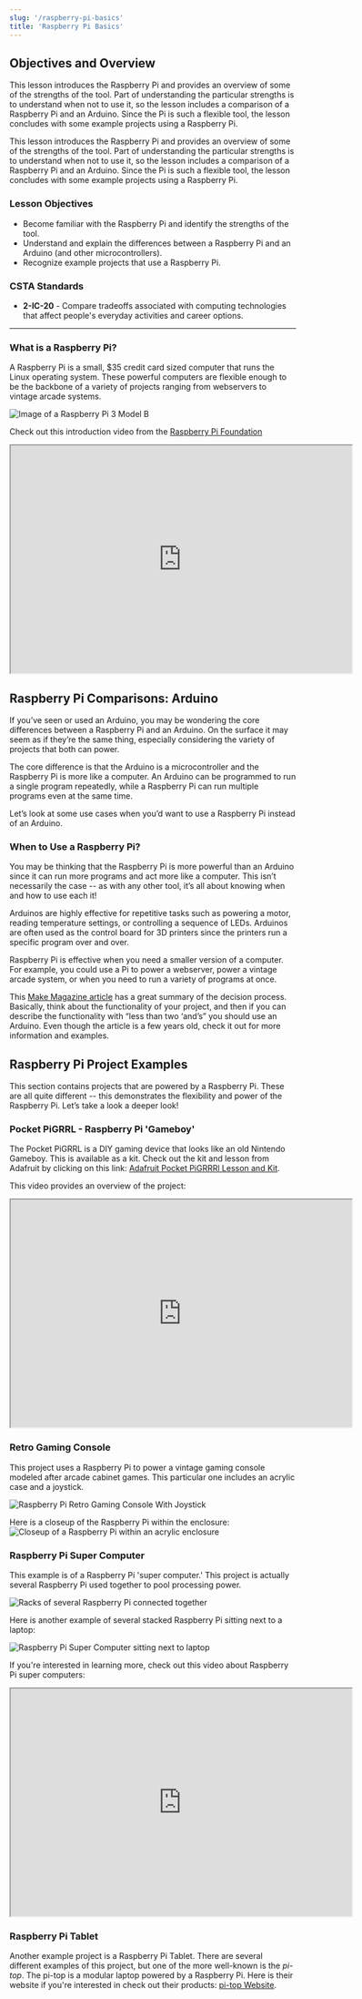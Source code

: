 ```yaml
---
slug: '/raspberry-pi-basics'
title: 'Raspberry Pi Basics'
---
```


## Objectives and Overview

This lesson introduces the Raspberry Pi and provides an overview of some of the strengths of the tool. Part of understanding the particular strengths is to understand when not to use it, so the lesson includes a comparison of a Raspberry Pi and an Arduino. Since the Pi is such a flexible tool, the lesson concludes with some example projects using a Raspberry Pi.

This lesson introduces the Raspberry Pi and provides an overview of some of the strengths of the tool. Part of understanding the particular strengths is to understand when not to use it, so the lesson includes a comparison of a Raspberry Pi and an Arduino. Since the Pi is such a flexible tool, the lesson concludes with some example projects using a Raspberry Pi.

### Lesson Objectives

- Become familiar with the Raspberry Pi and identify the strengths of the tool.
- Understand and explain the differences between a Raspberry Pi and an Arduino (and other microcontrollers).
- Recognize example projects that use a Raspberry Pi.

### CSTA Standards

- **2-IC-20** - Compare tradeoffs associated with computing technologies that affect people's everyday activities and career options.

---

### What is a Raspberry Pi?

A Raspberry Pi is a small, \$35 credit card sized computer that runs the Linux operating system. These powerful computers are flexible enough to be the backbone of a variety of projects ranging from webservers to vintage arcade systems.

![Image of a Raspberry Pi 3 Model B](../images/rpi-3-from-site.jpg)

Check out this introduction video from the [Raspberry Pi Foundation](https://www.raspberrypi.org)

<iframe src="https://www.youtube.com/embed/uXUjwk2-qx4" width="600" height="400" allow="accelerometer; encrypted-media; gyroscope; picture-in-picture"></iframe> 
 
## Raspberry Pi Comparisons: Arduino

If you’ve seen or used an Arduino, you may be wondering the core differences between a Raspberry Pi and an Arduino. On the surface it may seem as if they’re the same thing, especially considering the variety of projects that both can power.

The core difference is that the Arduino is a microcontroller and the Raspberry Pi is more like a computer. An Arduino can be programmed to run a single program repeatedly, while a Raspberry Pi can run multiple programs even at the same time.

Let’s look at some use cases when you’d want to use a Raspberry Pi instead of an Arduino.

### When to Use a Raspberry Pi?

You may be thinking that the Raspberry Pi is more powerful than an Arduino since it can run more programs and act more like a computer. This isn’t necessarily the case -- as with any other tool, it’s all about knowing when and how to use each it!

Arduinos are highly effective for repetitive tasks such as powering a motor, reading temperature settings, or controlling a sequence of LEDs. Arduinos are often used as the control board for 3D printers since the printers run a specific program over and over.

Raspberry Pi is effective when you need a smaller version of a computer. For example, you could use a Pi to power a webserver, power a vintage arcade system, or when you need to run a variety of programs at once.

This [Make Magazine article](https://makezine.com/2015/12/04/admittedly-simplistic-guide-raspberry-pi-vs-arduino/) has a great summary of the decision process. Basically, think about the functionality of your project, and then if you can describe the functionality with “less than two ‘and’s” you should use an Arduino. Even though the article is a few years old, check it out for more information and examples.

## Raspberry Pi Project Examples

This section contains projects that are powered by a Raspberry Pi. These are all quite different -- this demonstrates the flexibility and power of the Raspberry Pi. Let’s take a look a deeper look!

### Pocket PiGRRL - Raspberry Pi 'Gameboy'

The Pocket PiGRRL is a DIY gaming device that looks like an old Nintendo Gameboy. This is available as a kit. Check out the kit and lesson from Adafruit by clicking on this link: [Adafruit Pocket PiGRRRl Lesson and Kit](https://learn.adafruit.com/pocket-pigrrl/overview).

This video provides an overview of the project:

<iframe src="https://www.youtube.com/embed/dEdVEQqoIJQ" width="600" height="400" allow="accelerometer; encrypted-media; gyroscope; picture-in-picture"></iframe>

### Retro Gaming Console

This project uses a Raspberry Pi to power a vintage gaming console modeled after arcade cabinet games. This particular one includes an acrylic case and a joystick.

![Raspberry Pi Retro Gaming Console With Joystick](../images/rpi-retro-console-1.jpg)

Here is a closeup of the Raspberry Pi within the enclosure:
![Closeup of a Raspberry Pi within an acrylic enclosure](../images/rpi-retro-console-2.jpg)

### Raspberry Pi Super Computer

This example is of a Raspberry Pi 'super computer.' This project is actually several Raspberry Pi used together to pool processing power.

![Racks of several Raspberry Pi connected together](../images/rpi-super-computer-1.jpg)

Here is another example of several stacked Raspberry Pi sitting next to a laptop:

![Raspberry Pi Super Computer sitting next to laptop](../images/rpi-super-computer-2.jpg)

If you're interested in learning more, check out this video about Raspberry Pi super computers:

<iframe src="https://www.youtube.com/embed/ubUTTrbEckM" width="600" height="400" allow="accelerometer; encrypted-media; gyroscope; picture-in-picture"></iframe>

### Raspberry Pi Tablet

Another example project is a Raspberry Pi Tablet. There are several different examples of this project, but one of the more well-known is the _pi-top_. The pi-top is a modular laptop powered by a Raspberry Pi. Here is their website if you're interested in check out their products: [pi-top Website](https://www.pi-top.com/).

